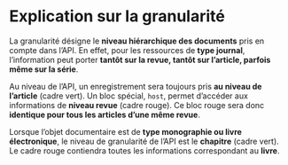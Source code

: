 # Explication sur la granularité

La granularité désigne le **niveau hiérarchique des documents** pris en compte dans l’API. En effet, pour les ressources de **type journal**, l’information peut porter **tantôt sur la revue, tantôt sur l’article, parfois même sur la série**.



Au niveau de l’API, un enregistrement sera toujours pris **au niveau de l’article** \(cadre vert\). Un bloc spécial, `host`, permet d’accéder aux informations de **niveau revue** \(cadre rouge\). Ce bloc rouge sera donc **identique pour tous les articles d’une même revue**.

Lorsque l’objet documentaire est de **type monographie ou livre électronique**, le niveau de granularité de l’API est le **chapitre** \(cadre vert\). Le cadre rouge contiendra toutes les informations correspondant au **livre**.

